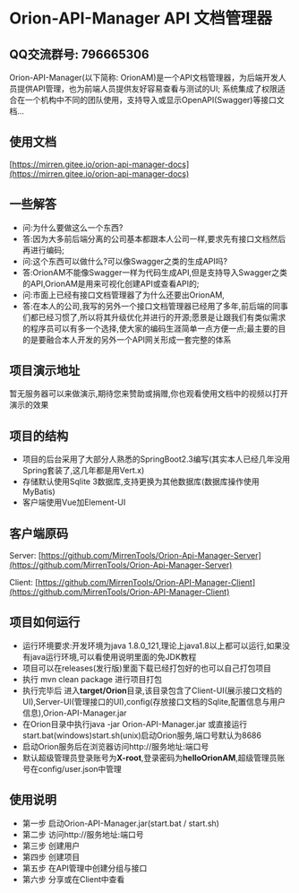 # Orion-API-Manager  API 文档管理器

## QQ交流群号: 796665306 
Orion-API-Manager(以下简称: OrionAM)是一个API文档管理器，为后端开发人员提供API管理，也为前端人员提供友好容易查看与测试的UI;
系统集成了权限适合在一个机构中不同的团队使用，支持导入或显示OpenAPI(Swagger)等接口文档...

## 使用文档
[https://mirren.gitee.io/orion-api-manager-docs](https://mirren.gitee.io/orion-api-manager-docs)

## 一些解答
- 问:为什么要做这么一个东西?
- 答:因为大多前后端分离的公司基本都跟本人公司一样,要求先有接口文档然后再进行编码;
- 问:这个东西可以做什么?可以像Swagger之类的生成API吗?
- 答:OrionAM不能像Swagger一样为代码生成API,但是支持导入Swagger之类的API,OrionAM是用来可视化创建API或查看API的;
- 问:市面上已经有接口文档管理器了为什么还要出OrionAM,
- 答:在本人的公司,我写的另外一个接口文档管理器已经用了多年,前后端的同事们都已经习惯了,所以将其升级优化并进行的开源;愿景是让跟我们有类似需求的程序员可以有多一个选择,使大家的编码生涯简单一点方便一点;最主要的目的是要融合本人开发的另外一个API网关形成一套完整的体系

## 项目演示地址
暂无服务器可以来做演示,期待您来赞助或捐赠,你也观看使用文档中的视频以打开演示的效果

## 项目的结构
- 项目的后台采用了大部分人熟悉的SpringBoot2.3编写(其实本人已经几年没用Spring套装了,这几年都是用Vert.x)
- 存储默认使用Sqlite 3数据库,支持更换为其他数据库(数据库操作使用MyBatis)
- 客户端使用Vue加Element-UI

## 客户端原码
Server: [https://github.com/MirrenTools/Orion-Api-Manager-Server](https://github.com/MirrenTools/Orion-Api-Manager-Server)

Client: [https://github.com/MirrenTools/Orion-API-Manager-Client](https://github.com/MirrenTools/Orion-API-Manager-Client)

## 项目如何运行
- 运行环境要求:开发环境为java 1.8.0_121,理论上java1.8以上都可以运行,如果没有java运行环境,可以看使用说明里面的免JDK教程
- 项目可以在releases(发行版)里面下载已经打包好的也可以自己打包项目
- 执行 mvn clean package 进行项目打包
- 执行完毕后 进入**target/Orion**目录,该目录包含了Client-UI(展示接口文档的UI),Server-UI(管理接口的UI),config(存放接口文档的Sqlite,配置信息与用户信息),Orion-API-Manager.jar
- 在Orion目录中执行java -jar Orion-API-Manager.jar 或直接运行start.bat(windows)start.sh(unix)启动Orion服务,端口号默认为8686
- 启动Orion服务后在浏览器访问http://服务地址:端口号
- 默认超级管理员登录账号为**X-root**,登录密码为**helloOrionAM**,超级管理员账号在config/user.json中管理

## 使用说明
- 第一步 启动Orion-API-Manager.jar(start.bat / start.sh)
- 第二步 访问http://服务地址:端口号
- 第三步 创建用户
- 第四步 创建项目
- 第五步 在API管理中创建分组与接口
- 第六步 分享或在Client中查看


